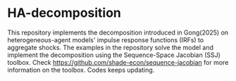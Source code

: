 # HA-decomposition
This repository implements the decomposition introduced in Gong(2025) on heterogeneous-agent models' impulse response functions (IRFs) to aggregate shocks. The examples in the repository solve the model and implement the decomposition using the Sequence-Space Jacobian (SSJ) toolbox. Check https://github.com/shade-econ/sequence-jacobian for more information on the toolbox.
Codes keeps updating.
